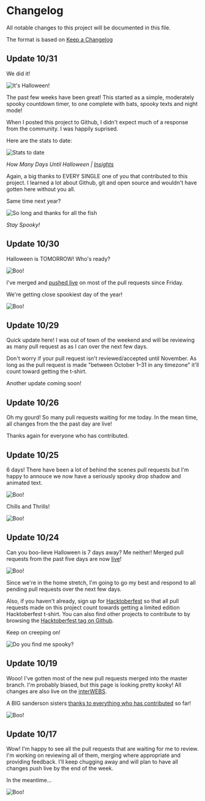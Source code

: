 # Changelog
All notable changes to this project will be documented in this file.

The format is based on [Keep a Changelog](http://keepachangelog.com/en/1.0.0/)

## Update 10/31

We did it!

![It's Halloween!](/img/0-day.gif)

The past few weeks have been great! This started as a simple, moderately spooky countdown timer, to one complete with bats, spooky texts and night mode!

When I posted this project to Github, I didn't expect much of a response from the community. I was happily suprised.

Here are the stats to date:

![Stats to date](/img/stats_103117.png)

_How Many Days Until Halloween | [Insights](https://github.com/scrabill/how-many-days-until-halloween/pulse)_

Again, a big thanks to EVERY SINGLE one of you that contributed to this project. I learned a lot about Github, git and open source and wouldn't have gotten here without you all.

Same time next year?

![So long and thanks for all the fish](/img/i-put-a-spell-on-you.gif)

_Stay Spooky!_

## Update 10/30

Halloween is TOMORROW! Who's ready?

![Boo!](/img/1-day.gif)

I've merged and [pushed live](http://shannoncrabill.com/how-many-days-until-halloween/) on most of the pull requests since Friday. 

We're getting close spookiest day of the year!

![Boo!](/img/dwight-pumpkin-head.gif)

## Update 10/29

Quick update here! I was out of town of the weekend and will be reviewing as many pull request as as I can over the next few days. 

Don't worry if your pull request isn't reviewed/accepted until November. As long as the pull request is made "between October 1–31 in any timezone" it'll count toward getting the t-shirt. 

Another update coming soon!

## Update 10/26
Oh my gourd! So many pull requests waiting for me today. In the mean time, all changes from the the past day are live!

Thanks again for everyone who has contributed. 

## Update 10/25
6 days! There have been a lot of behind the scenes pull requests but I'm happy to annouce we now have a seriously spooky drop shadow and animated text. 

![Boo!](/img/6-days.gif)

Chills and Thrills!

![Boo!](/img/pumpkin-dance.gif)

## Update 10/24
Can you boo-lieve Halloween is 7 days away? Me neither! Merged pull requests from the past five days are now [live](http://shannoncrabill.com/how-many-days-until-halloween/)!

![Boo!](/img/7-days.gif)

Since we're in the home stretch, I'm going to go my best and respond to all pending pull requests over the next few days. 

Also, if you haven't already, sign up for [Hacktoberfest](hacktoberfest.digitalocean.com) so that all pull requests made on this project count towards getting a limited edition Hacktoberfest t-shirt. You can also find other projects to contribute to by browsing the [Hacktoberfest tag on Github](https://github.com/search?q=label:hacktoberfest+state:open+type:issue).

Keep on creeping on!

![Do you find me spooky?](/img/x-files-do-you-find-me-spooky.gif)

## Update 10/19
Wooo! I've gotten most of the new pull requests merged into the master branch. I'm probably biased, but this page is looking pretty kooky! All changes are also live on the [interWEBS](http://shannoncrabill.com/how-many-days-until-halloween/).

A BIG sanderson sisters [thanks to everything who has contributed](https://github.com/scrabill/how-many-days-until-halloween/blob/master/contributer-list.md) so far!

![Boo!](/img/sanderson-sisters.gif)

## Update 10/17

Wow! I'm happy to see all the pull requests that are waiting for me to review. I'm working on reviewing all of them, merging where appropriate and providing feedback. I'll keep chugging away and will plan to have all changes push live by the end of the week. 

In the meantime...

![Boo!](/img/8r8n.gif)